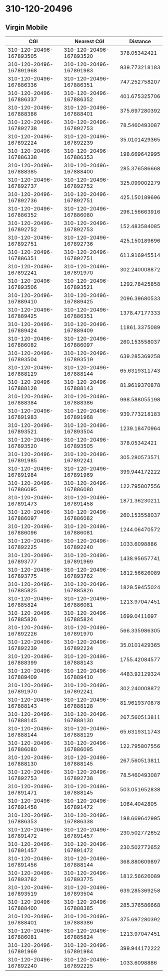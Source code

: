# 310-120-20496
## Virgin Mobile


| CGI | Nearest CGI | Distance |
|-----|-------------|----------|
| 310-120-20496-167893505 | 310-120-20496-167893520 | 378.05342421 |
| 310-120-20496-167891968 | 310-120-20496-167891983 | 939.773218183 |
| 310-120-20496-167886336 | 310-120-20496-167886351 | 747.252758207 |
| 310-120-20496-167886337 | 310-120-20496-167886352 | 401.675325706 |
| 310-120-20496-167888386 | 310-120-20496-167888401 | 375.697280392 |
| 310-120-20496-167892738 | 310-120-20496-167892753 | 78.5460493087 |
| 310-120-20496-167892224 | 310-120-20496-167892239 | 35.0101429365 |
| 310-120-20496-167886338 | 310-120-20496-167886353 | 198.669642995 |
| 310-120-20496-167888385 | 310-120-20496-167888400 | 285.376586668 |
| 310-120-20496-167892737 | 310-120-20496-167892752 | 325.099002279 |
| 310-120-20496-167892736 | 310-120-20496-167892751 | 425.150189696 |
| 310-120-20496-167886352 | 310-120-20496-167886080 | 296.156663916 |
| 310-120-20496-167892752 | 310-120-20496-167892753 | 152.483584085 |
| 310-120-20496-167892751 | 310-120-20496-167892736 | 425.150189696 |
| 310-120-20496-167886351 | 310-120-20496-167892751 | 611.916945514 |
| 310-120-20496-167892241 | 310-120-20496-167891970 | 302.240008872 |
| 310-120-20496-167893506 | 310-120-20496-167893521 | 1292.78425858 |
| 310-120-20496-167889410 | 310-120-20496-167889425 | 2096.39680533 |
| 310-120-20496-167889425 | 310-120-20496-167886351 | 1378.47177333 |
| 310-120-20496-167889424 | 310-120-20496-167889409 | 11861.3375089 |
| 310-120-20496-167886082 | 310-120-20496-167886097 | 260.153558037 |
| 310-120-20496-167893504 | 310-120-20496-167893519 | 639.285369258 |
| 310-120-20496-167888129 | 310-120-20496-167888144 | 65.6319311743 |
| 310-120-20496-167888128 | 310-120-20496-167888143 | 81.9619370878 |
| 310-120-20496-167888384 | 310-120-20496-167888386 | 998.588055198 |
| 310-120-20496-167891983 | 310-120-20496-167891968 | 939.773218183 |
| 310-120-20496-167893521 | 310-120-20496-167893504 | 1239.18470964 |
| 310-120-20496-167893520 | 310-120-20496-167893505 | 378.05342421 |
| 310-120-20496-167891985 | 310-120-20496-167892241 | 305.280573571 |
| 310-120-20496-167891984 | 310-120-20496-167891969 | 399.944172222 |
| 310-120-20496-167886095 | 310-120-20496-167886080 | 122.795807556 |
| 310-120-20496-167891473 | 310-120-20496-167891458 | 1871.36230211 |
| 310-120-20496-167886097 | 310-120-20496-167886082 | 260.153558037 |
| 310-120-20496-167886096 | 310-120-20496-167886081 | 1244.06470572 |
| 310-120-20496-167892225 | 310-120-20496-167892240 | 1033.6098886 |
| 310-120-20496-167893777 | 310-120-20496-167891969 | 1438.95657741 |
| 310-120-20496-167893775 | 310-120-20496-167893762 | 1812.56626089 |
| 310-120-20496-167885825 | 310-120-20496-167885826 | 1829.59455024 |
| 310-120-20496-167885824 | 310-120-20496-167886081 | 1213.97047451 |
| 310-120-20496-167885826 | 310-120-20496-167885824 | 1699.0411697 |
| 310-120-20496-167892226 | 310-120-20496-167891970 | 566.335986305 |
| 310-120-20496-167892239 | 310-120-20496-167892224 | 35.0101429365 |
| 310-120-20496-167888399 | 310-120-20496-167888143 | 1755.42084577 |
| 310-120-20496-167889409 | 310-120-20496-167889410 | 4483.92129324 |
| 310-120-20496-167891970 | 310-120-20496-167892241 | 302.240008872 |
| 310-120-20496-167888143 | 310-120-20496-167888128 | 81.9619370878 |
| 310-120-20496-167888145 | 310-120-20496-167888130 | 267.560513811 |
| 310-120-20496-167888144 | 310-120-20496-167888129 | 65.6319311743 |
| 310-120-20496-167886080 | 310-120-20496-167886095 | 122.795807556 |
| 310-120-20496-167888130 | 310-120-20496-167888145 | 267.560513811 |
| 310-120-20496-167892753 | 310-120-20496-167892738 | 78.5460493087 |
| 310-120-20496-167891471 | 310-120-20496-167888145 | 503.051652838 |
| 310-120-20496-167891458 | 310-120-20496-167891472 | 1064.4042805 |
| 310-120-20496-167886353 | 310-120-20496-167886338 | 198.669642995 |
| 310-120-20496-167891472 | 310-120-20496-167891457 | 230.502772652 |
| 310-120-20496-167891457 | 310-120-20496-167891472 | 230.502772652 |
| 310-120-20496-167891456 | 310-120-20496-167888144 | 368.880609897 |
| 310-120-20496-167893762 | 310-120-20496-167893775 | 1812.56626089 |
| 310-120-20496-167893519 | 310-120-20496-167893504 | 639.285369258 |
| 310-120-20496-167888400 | 310-120-20496-167888385 | 285.376586668 |
| 310-120-20496-167888401 | 310-120-20496-167888386 | 375.697280392 |
| 310-120-20496-167886081 | 310-120-20496-167885824 | 1213.97047451 |
| 310-120-20496-167891969 | 310-120-20496-167891984 | 399.944172222 |
| 310-120-20496-167892240 | 310-120-20496-167892225 | 1033.6098886 |
